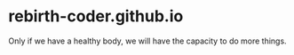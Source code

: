 # rebirth-coder.github.io
Only if we have a healthy body, we will have the capacity to do more things.
